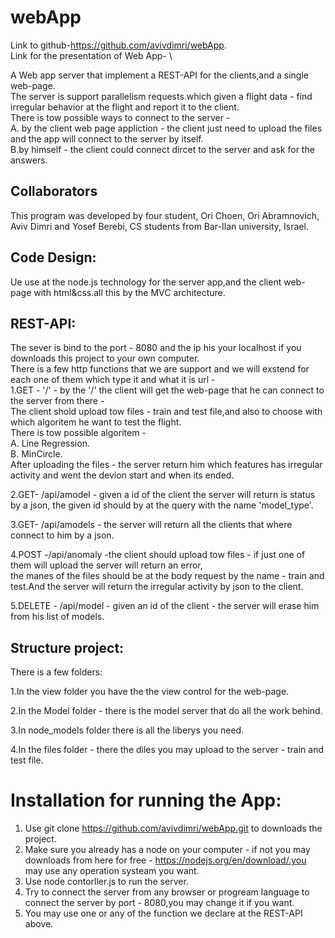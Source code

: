 # webApp
Link to github-https://github.com/avivdimri/webApp. \
Link for the presentation of Web App- \

A Web app server that implement a REST-API for the clients,and a single web-page.\
The server is support parallelism requests.which given a flight data - find irregular behavior at the flight and report it to the client.\
There is tow possible ways to connect to the server -\
A. by the client web page appliction - the client just need to upload the files and the app will connect to the server by itself.\
B.by himself - the client could connect dircet to the server and ask for the answers.

## Collaborators
This program was developed by four student, Ori Choen, Ori Abramnovich, Aviv Dimri and Yosef Berebi, CS students from Bar-Ilan university, Israel.

## Code Design:
Ue use at the node.js technology for the server app,and the client web-page with html&css.all this by the MVC architecture. 
## REST-API:
The sever is bind to the port - 8080 and the ip his your localhost if you downloads this project to your own computer.\
There is a few http functions that we are support and we will exstend for each one of them which type it and what it is url -\
1.GET - '/' - by the '/' the client will get the web-page that he can connect to the server from there - \
The client shold upload tow files - train and test file,and also to choose with which algoritem he want to test the flight.\
There is tow possible algoritem -\
A. Line Regression.\
B. MinCircle.\
After uploading the files - the server return him which features has irregular activity and went the devion start and when its ended.

2.GET- /api/amodel - given a id of the client the server will return is status by a json, the given id should by at the query with the name 'model_type'.

3.GET- /api/amodels - the server will return all the clients that where connect to him by a json.

4.POST -/api/anomaly -the client should upload tow files - if just one of them will upload the server will return an error,\
the manes of the files should be at the body request by the name - train and test.And the server will return the irregular activity by json to the client.

5.DELETE - /api/model - given an id of the client - the server will erase him from his list of models.

## Structure project:
There is a few folders:

1.In the view folder you have the the view control for the web-page.

2.In the Model folder - there is the model server that do all the work behind.

3.In node_models folder there is all the liberys you need.

4.In the files folder - there the diles you may upload to the server - train and test file.

# Installation for running the App:
1. Use git clone https://github.com/avivdimri/webApp.git to downloads the project.
2. Make sure you already has a node on your computer - if not you may downloads from here for free - https://nodejs.org/en/download/.you may use any operation systeam you want.
3. Use node contorller.js to run the server.
4. Try to connect the server from any browser or progream language to connect the server by port - 8080,you may change it if you want.
5. You may use one or any of the function we declare at the REST-API above.







